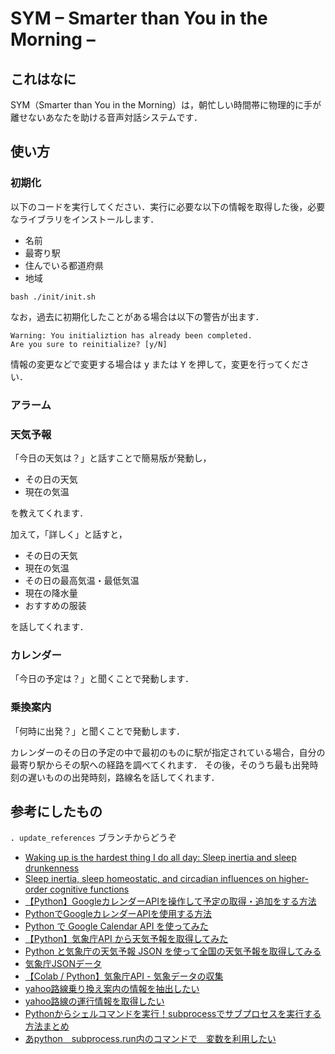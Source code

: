 # SYM – Smarter than You in the Morning –

## これはなに

SYM（Smarter than You in the Morning）は，朝忙しい時間帯に物理的に手が離せないあなたを助ける音声対話システムです．

## 使い方

### 初期化

以下のコードを実行してください．実行に必要な以下の情報を取得した後，必要なライブラリをインストールします．

- 名前
- 最寄り駅
- 住んでいる都道府県
- 地域

```[bash]
bash ./init/init.sh
```

なお，過去に初期化したことがある場合は以下の警告が出ます．

```[bash]
Warning: You initializtion has already been completed.
Are you sure to reinitialize? [y/N]
```

情報の変更などで変更する場合は <kbd>y</kbd> または <kbd>Y</kbd> を押して，変更を行ってください．

### アラーム

### 天気予報

「今日の天気は？」と話すことで簡易版が発動し，

- その日の天気
- 現在の気温

を教えてくれます．

加えて，「詳しく」と話すと，

- その日の天気
- 現在の気温
- その日の最高気温・最低気温
- 現在の降水量
- おすすめの服装

を話してくれます．

### カレンダー

「今日の予定は？」と聞くことで発動します．

### 乗換案内

「何時に出発？」と聞くことで発動します．

カレンダーのその日の予定の中で最初のものに駅が指定されている場合，自分の最寄り駅からその駅への経路を調べてくれます．
その後，そのうち最も出発時刻の遅いものの出発時刻，路線名を話してくれます．

## 参考にしたもの
．`update_references` ブランチからどうぞ

- [Waking up is the hardest thing I do all day: Sleep inertia and sleep drunkenness](https://pubmed.ncbi.nlm.nih.gov/27692973/)
- [Sleep inertia, sleep homeostatic, and circadian influences on higher-order cognitive functions](https://www.ncbi.nlm.nih.gov/pmc/articles/PMC5124508/)
- [【Python】GoogleカレンダーAPIを操作して予定の取得・追加をする方法](https://kosuke-space.com/google-calendar-api-python)
- [PythonでGoogleカレンダーAPIを使用する方法](https://maasaablog.com/development/python/4744/)
- [Python で Google Calendar API を使ってみた](https://www.coppla-note.net/posts/tutorial/google-calendar-api/)
- [【Python】気象庁API から天気予報を取得してみた](https://qiita.com/ehjivh/items/121afaecad59a7e11c61)
- [Python と気象庁の天気予報 JSON を使って全国の天気予報を取得してみる](https://www.gis-py.com/entry/weather-json)
- [気象庁JSONデータ](https://qiita.com/michan06/items/48503631dd30275288f7)
- [【Colab / Python】気象庁API - 気象データの収集](https://qiita.com/T_Ryota/items/ef96d6575404a0fd46dd)
- [yahoo路線乗り換え案内の情報を抽出したい](https://qiita.com/hirohiroto522/items/2fc33cbc36ea8600f867)
- [yahoo路線の運行情報を取得したい](https://qiita.com/hirohiroto522/items/6ff29be1344be805ecb0)
- [Pythonからシェルコマンドを実行！subprocessでサブプロセスを実行する方法まとめ](https://dev.classmethod.jp/articles/python-subprocess-shell-command/)
- [あpython　subprocess.run内のコマンドで　変数を利用したい](https://teratail.com/questions/183775)

